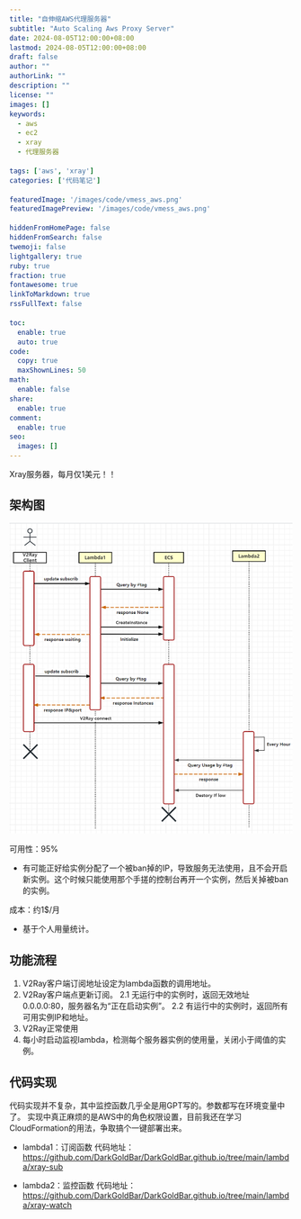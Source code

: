 ```yaml
---
title: "自伸缩AWS代理服务器"
subtitle: "Auto Scaling Aws Proxy Server"
date: 2024-08-05T12:00:00+08:00
lastmod: 2024-08-05T12:00:00+08:00
draft: false
author: ""
authorLink: ""
description: ""
license: ""
images: []
keywords:
  - aws
  - ec2
  - xray
  - 代理服务器

tags: ['aws', 'xray']
categories: ['代码笔记']

featuredImage: '/images/code/vmess_aws.png'
featuredImagePreview: '/images/code/vmess_aws.png'

hiddenFromHomePage: false
hiddenFromSearch: false
twemoji: false
lightgallery: true
ruby: true
fraction: true
fontawesome: true
linkToMarkdown: true
rssFullText: false

toc:
  enable: true
  auto: true
code:
  copy: true
  maxShownLines: 50
math:
  enable: false
share:
  enable: true
comment:
  enable: true
seo:
  images: []
---
```

<!-- 正文 -->
Xray服务器，每月仅1美元！！

<!--more-->
## 架构图

![架构图](/static/images/code/V2Ray-on-AWS-UML.png)

可用性：95%
- 有可能正好给实例分配了一个被ban掉的IP，导致服务无法使用，且不会开启新实例。这个时候只能使用那个手搓的控制台再开一个实例，然后关掉被ban的实例。

成本：约1$/月
- 基于个人用量统计。

## 功能流程
1. V2Ray客户端订阅地址设定为lambda函数的调用地址。
2. V2Ray客户端点更新订阅。
2.1 无运行中的实例时，返回无效地址0.0.0.0:80，服务器名为“正在启动实例”。
2.2 有运行中的实例时，返回所有可用实例IP和地址。
3. V2Ray正常使用
4. 每小时启动监视lambda，检测每个服务器实例的使用量，关闭小于阈值的实例。

## 代码实现

代码实现并不复杂，其中监控函数几乎全是用GPT写的。参数都写在环境变量中了。
实现中真正麻烦的是AWS中的角色权限设置，目前我还在学习CloudFormation的用法，争取搞个一键部署出来。

- lambda1：订阅函数
代码地址：https://github.com/DarkGoldBar/DarkGoldBar.github.io/tree/main/lambda/xray-sub

- lambda2：监控函数
代码地址：https://github.com/DarkGoldBar/DarkGoldBar.github.io/tree/main/lambda/xray-watch

